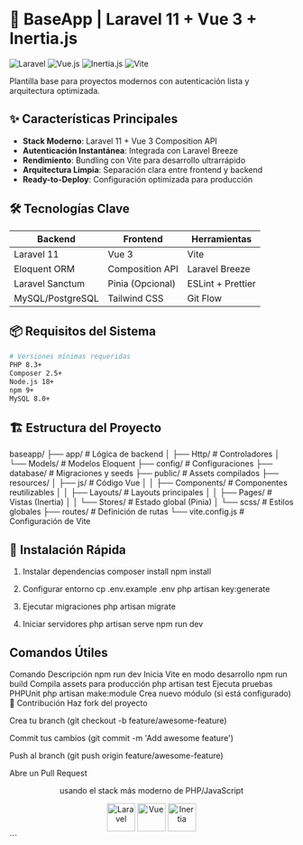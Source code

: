 # 🚀 BaseApp | Laravel 11 + Vue 3 + Inertia.js

![Laravel](https://img.shields.io/badge/Laravel-FF2D20?style=for-the-badge&logo=laravel&logoColor=white)
![Vue.js](https://img.shields.io/badge/Vue.js-4FC08D?style=for-the-badge&logo=vuedotjs&logoColor=white)
![Inertia.js](https://img.shields.io/badge/Inertia.js-000000?style=for-the-badge&logo=inertia&logoColor=white)
![Vite](https://img.shields.io/badge/Vite-646CFF?style=for-the-badge&logo=vite&logoColor=white)

Plantilla base para proyectos modernos con autenticación lista y arquitectura optimizada.

## ✨ Características Principales

- **Stack Moderno**: Laravel 11 + Vue 3 Composition API
- **Autenticación Instantánea**: Integrada con Laravel Breeze
- **Rendimiento**: Bundling con Vite para desarrollo ultrarrápido
- **Arquitectura Limpia**: Separación clara entre frontend y backend
- **Ready-to-Deploy**: Configuración optimizada para producción

## 🛠 Tecnologías Clave

| Backend           | Frontend          | Herramientas       |
|-------------------|-------------------|--------------------|
| Laravel 11        | Vue 3             | Vite               |
| Eloquent ORM      | Composition API   | Laravel Breeze     |
| Laravel Sanctum   | Pinia (Opcional)  | ESLint + Prettier  |
| MySQL/PostgreSQL  | Tailwind CSS      | Git Flow           |

## 📦 Requisitos del Sistema

```bash 
# Versiones mínimas requeridas
PHP 8.3+
Composer 2.5+
Node.js 18+
npm 9+
MySQL 8.0+
```

##  🏗 Estructura del Proyecto
baseapp/
├── app/               # Lógica de backend
│   ├── Http/         # Controladores
│   └── Models/       # Modelos Eloquent
├── config/           # Configuraciones
├── database/         # Migraciones y seeds
├── public/           # Assets compilados
├── resources/
│   ├── js/           # Código Vue
│   │   ├── Components/ # Componentes reutilizables
│   │   ├── Layouts/    # Layouts principales
│   │   ├── Pages/      # Vistas (Inertia)
│   │   └── Stores/     # Estado global (Pinia)
│   └── scss/         # Estilos globales
├── routes/           # Definición de rutas
└── vite.config.js    # Configuración de Vite

## 🚀 Instalación Rápida

1. Instalar dependencias
composer install
npm install

2. Configurar entorno
cp .env.example .env
php artisan key:generate

3. Ejecutar migraciones
php artisan migrate

4. Iniciar servidores
php artisan serve
npm run dev

##  Comandos Útiles
Comando	Descripción
npm run dev	Inicia Vite en modo desarrollo
npm run build	Compila assets para producción
php artisan test	Ejecuta pruebas PHPUnit
php artisan make:module	Crea nuevo módulo (si está configurado)
🤝 Contribución
Haz fork del proyecto

Crea tu branch (git checkout -b feature/awesome-feature)

Commit tus cambios (git commit -m 'Add awesome feature')

Push al branch (git push origin feature/awesome-feature)

Abre un Pull Request

<div align="center"> <p> usando el stack más moderno de PHP/JavaScript</p> <img src="https://laravel.com/img/logomark.min.svg" width="50" alt="Laravel"> <img src="https://vuejs.org/images/logo.png" width="50" alt="Vue"> <img src="https://inertiajs.com/img/logo.svg" width="50" alt="Inertia"> </div> ```